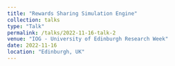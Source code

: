 ```yaml
---
title: "Rewards Sharing Simulation Engine"
collection: talks
type: "Talk"
permalink: /talks/2022-11-16-talk-2
venue: "IOG - University of Edinburgh Research Week"
date: 2022-11-16
location: "Edinburgh, UK"
---
```

